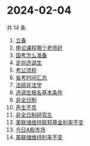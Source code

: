 # 2024-02-04

共 14 条

<!-- BEGIN ZHIHUSEARCH -->
<!-- 最后更新时间 Sun Feb 04 2024 16:10:53 GMT+0800 (China Standard Time) -->
1. [立春](https://www.zhihu.com/search?q=立春)
1. [申论课程哪个老师好](https://www.zhihu.com/search?q=申论课程哪个老师好)
1. [国考怎么准备](https://www.zhihu.com/search?q=国考怎么准备)
1. [定向选调生](https://www.zhihu.com/search?q=定向选调生)
1. [考公流程](https://www.zhihu.com/search?q=考公流程)
1. [省考时间汇总](https://www.zhihu.com/search?q=省考时间汇总)
1. [法硕非法学](https://www.zhihu.com/search?q=法硕非法学)
1. [选调生报名基本条件](https://www.zhihu.com/search?q=选调生报名基本条件)
1. [非全日制](https://www.zhihu.com/search?q=非全日制)
1. [声生不息](https://www.zhihu.com/search?q=声生不息)
1. [非全日制研究生](https://www.zhihu.com/search?q=非全日制研究生)
1. [美联储维持联邦基金利率不变](https://www.zhihu.com/search?q=美联储维持联邦基金利率不变)
1. [今日A股市场](https://www.zhihu.com/search?q=今日A股市场)
1. [美联储维持利率不变](https://www.zhihu.com/search?q=美联储维持利率不变)
<!-- END ZHIHUSEARCH -->
